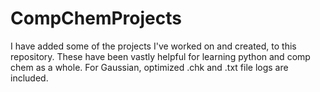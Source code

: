 # CompChemProjects
I have added some of the projects I've worked on and created, to this repository. These have been vastly helpful for learning python and comp chem as a whole. For Gaussian, optimized .chk and .txt file logs are included.
